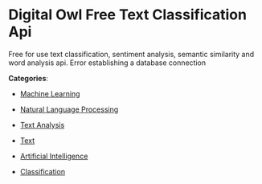 # Digital Owl Free Text Classification Api


Free for use text classification, sentiment analysis, semantic similarity and word analysis api. Error establishing a database connection



**Categories**:

- [Machine Learning](https://github.com/apis-list/apis-list#machine-learning)

- [Natural Language Processing](https://github.com/apis-list/apis-list#natural-language-processing)

- [Text Analysis](https://github.com/apis-list/apis-list#text-analysis)

- [Text](https://github.com/apis-list/apis-list#text)

- [Artificial Intelligence](https://github.com/apis-list/apis-list#artificial-intelligence)

- [Classification](https://github.com/apis-list/apis-list#classification)



